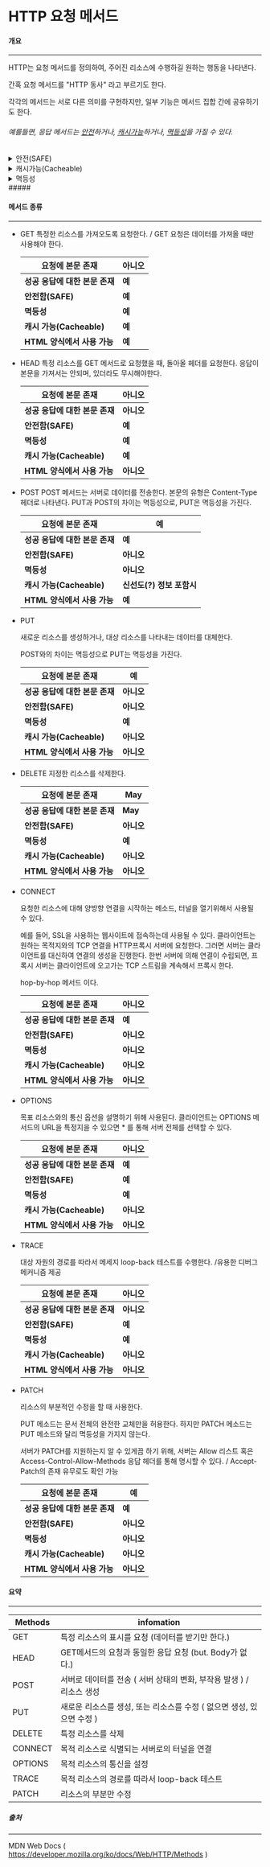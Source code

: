 # HTTP 요청 메서드

#### 개요

----

HTTP는 요청 메서드를 정의하여, 주어진 리소스에 수행하길 원하는 행동을 나타낸다.

간혹 요청 메서드를 "HTTP 동사" 라고 부르기도 한다.

각각의 메서드는 서로 다른 의미를 구현하지만, 일부 기능은 메서드 집합 간에 공유하기도 한다.

###### 예를들면, 응답 메서드는 <u>안전</u>하거나, <u>캐시가능</u>하거나, <u>멱등성</u>을 가질 수 있다.

<details close>  <summary> 안전(SAFE) </summary>
	서버의 상태를 변경하지 않는 메서드를 '안전' 메서드라고 한다.<br>
	즉, 읽기 전용 작업으로 이어지는 메서드들을 말한다. (GET,HEAD,OPTIONS 등)<br>
    모든 안전한 방법은 멱등적이지만, 모든 멱등 방법이 안전한 것은 아니다.(PUT,DELETE는 멱등적이지만 안전하지 않음) <br><br>
    안전한 방법이 읽기 전용 의미를 갖고있다고는 해도 서버는 상태를 변경할 수 있다.
예를 들면 통계를 기록하는 등의 행위를 할 수 있다. <br>
다만, 중요한 점은 안전한 메서드를 호출함으로써 클라이언트가 서버 변경을 요청하지 않으므로 서버에 불필요한 부담을 주지 않는다는 것에 있다.<br>
이를 통해 pre-fetching 같은 것을 위험없이 가져올 수 있다.<br>
웹 크롤링 또한 SAFE에 의존한다.<br><br>
그렇다고 해서 안전한 방법이 정적 파일만 제공할 필요는 없다. <br>
서버는 생성 스크립트가 안전을 보장하는 한 안전한 방법에 대한 답변을 즉성에서 생성할 수 있다.<br><br>
예시 : SAFE - GET / NON-SAFE - POST / 멱등 but NON-SAFE - DELETE
</details>

<details close> <summary> 캐시가능(Cacheable) </summary>
 캐시 응답은 서버에 새로운 요청을 저장, 검색하고 나중에 사용할 수 있도록 저장되는 캐시 할 수 있는 HTTP 응답이다. <br><br>
 <h6>제약조건</h6><br>
 - GET 또는 HEAD 메서드 <br>
 - 상태코드가 다음과 같을 것 (200 , 203 , 204 , 206 , 300 , 301 , 404 , 405 , 410 , 414 , 501)<br>
 - 캐시를 방해하는 해더 사용 금지(Cache-Control)<br><br></details>

<details close> <summary>  멱등성  </summary>
동일한 요청을 한 번 보내는 것과 여러번 연속으로 보내는 것이 같은 효과를 지니고, <br>서버의 상태도 동일하게 남을 때, 해당 HTTP 메서드가 멱등성을 가지고 있다고 말한다.<br>
멱등성 메서드에는 통계기록 등을 제외하면 어떠한 Side Effect가 존재해서는 안된다.<br>
올바르게 구현한 경우 GET, HEAD, PUT, DELETE 메서드는 멱등성을 가지며,<br>
POST 메서드는 그렇지 않는다.<br><br>
다만, 각 요청에 응답 코드는 다를 수 있다. <br>
첫번째, DELETE요청이 200을 반환한다면, 이후에는 404를 반환할 것이다.<br><br>
멱등성을 갖도록 DELETE 구현하기 위해서는 <br>
"목록의 마지막 항목 제거" 기능을 구현해서는 안된다는 것<br>
구현에 따라 멱등성 제약을 어길 수 도 있다.
</details>
##### 

#### 메서드 종류

----

- GET
  특정한 리소스를 가져오도록 요청한다. / GET 요청은 데이터를 가져올 때만 사용해야 한다.

  | 요청에 본문 존재               | 아니오 |
  | ------------------------------ | ------ |
  | **성공 응답에 대한 본문 존재** | **예** |
  | **안전함(SAFE)**               | **예** |
  | **멱등성**                     | **예** |
  | **캐시 가능(Cacheable)**       | **예** |
  | **HTML 양식에서 사용 가능**    | **예** |

  
  
- HEAD
  특정 리소스를 GET 메서드로 요청했을 때, 돌아올 헤더를 요청한다.
  응답이 본문을 가져서는 안되며, 있더라도 무시해야한다. 

  | 요청에 본문 존재               | 아니오     |
  | ------------------------------ | ---------- |
  | **성공 응답에 대한 본문 존재** | **아니오** |
  | **안전함(SAFE)**               | **예**     |
  | **멱등성**                     | **예**     |
  | **캐시 가능(Cacheable)**       | **예**     |
  | **HTML 양식에서 사용 가능**    | **아니오** |

  

- POST
  POST 메서드는 서버로 데이터를 전송한다. 본문의 유형은 Content-Type 헤더로 나타낸다.
  PUT과 POST의 차이는 멱등성으로, PUT은 멱등성을 가진다. 

  | 요청에 본문 존재               | 예                        |
  | ------------------------------ | ------------------------- |
  | **성공 응답에 대한 본문 존재** | **예**                    |
  | **안전함(SAFE)**               | **아니오**                |
  | **멱등성**                     | **아니오**                |
  | **캐시 가능(Cacheable)**       | **신선도(?) 정보 포함시** |
  | **HTML 양식에서 사용 가능**    | **예**                    |

  
  
- PUT

  새로운 리소스를 생성하거나, 대상 리소스를 나타내는 데이터를 대체한다.

  POST와의 차이는 멱등성으로 PUT는 멱등성을 가진다.

  | 요청에 본문 존재               | 예         |
  | ------------------------------ | ---------- |
  | **성공 응답에 대한 본문 존재** | **아니오** |
  | **안전함(SAFE)**               | **아니오** |
  | **멱등성**                     | **예**     |
  | **캐시 가능(Cacheable)**       | **아니오** |
  | **HTML 양식에서 사용 가능**    | **아니오** |

  

- DELETE
  지정한 리소스를 삭제한다.

  | 요청에 본문 존재               | May        |
  | ------------------------------ | ---------- |
  | **성공 응답에 대한 본문 존재** | **May**    |
  | **안전함(SAFE)**               | **아니오** |
  | **멱등성**                     | **예**     |
  | **캐시 가능(Cacheable)**       | **아니오** |
  | **HTML 양식에서 사용 가능**    | **아니오** |

  
  
- CONNECT

  요청한 리소스에 대해 양방향 연결을 시작하는 메소드, 터널을 열기위해서 사용될 수 있다.

  예를 들어, SSL을 사용하는 웹사이트에 접속하는데 사용될 수 있다. 
  클라이언트는 원하는 목적지와의 TCP 연결을 HTTP프록시 서버에 요청한다. 
  그러면 서버는 클라이언트를 대신하여 연결의 생성을 진행한다.
  한번 서버에 의해 연결이 수립되면, 프록시 서버는 클라이언트에 오고가는 TCP 스트림을 계속해서 프록시 한다.

  hop-by-hop 메서드 이다.

  | 요청에 본문 존재               | 아니오     |
  | ------------------------------ | ---------- |
  | **성공 응답에 대한 본문 존재** | **예**     |
  | **안전함(SAFE)**               | **아니오** |
  | **멱등성**                     | **아니오** |
  | **캐시 가능(Cacheable)**       | **아니오** |
  | **HTML 양식에서 사용 가능**    | **아니오** |

  
  
- OPTIONS

  목표 리소스와의 통신 옵션을 설명하기 위해 사용된다.
  클라이언트는 OPTIONS 메서드의 URL을 특정지을 수 있으면 * 를 통해 서버 전체를 선택할 수 있다.

  | 요청에 본문 존재               | 아니오     |
  | ------------------------------ | ---------- |
  | **성공 응답에 대한 본문 존재** | **예**     |
  | **안전함(SAFE)**               | **예**     |
  | **멱등성**                     | **예**     |
  | **캐시 가능(Cacheable)**       | **아니오** |
  | **HTML 양식에서 사용 가능**    | **아니오** |

  

- TRACE

  대상 자원의 경로를 따라서 메세지 loop-back 테스트를 수행한다. /유용한 디버그 메커니즘 제공

  | 요청에 본문 존재               | 아니오     |
  | ------------------------------ | ---------- |
  | **성공 응답에 대한 본문 존재** | **아니오** |
  | **안전함(SAFE)**               | **예**     |
  | **멱등성**                     | **예**     |
  | **캐시 가능(Cacheable)**       | **아니오** |
  | **HTML 양식에서 사용 가능**    | **아니오** |

  

- PATCH

  리소스의 부분적인 수정을 할 때 사용한다.

  PUT 메소드는 문서 전체의 완전한 교체만을 허용한다. 하지만 PATCH 메소드는 PUT 메소드와 달리 멱등성을 
  가지지 않는다.

  서버가 PATCH를 지원하는지 알 수 있게끔 하기 위해, 서버는 Allow 리스트 혹은 Access-Control-Allow-Methods 응답 헤더를 통해 명시할 수 있다. / Accept-Patch의 존재 유무로도 확인 가능

  

  | 요청에 본문 존재               | 예         |
  | ------------------------------ | ---------- |
  | **성공 응답에 대한 본문 존재** | **예**     |
  | **안전함(SAFE)**               | **아니오** |
  | **멱등성**                     | **아니오** |
  | **캐시 가능(Cacheable)**       | **아니오** |
  | **HTML 양식에서 사용 가능**    | **아니오** |



#### 요약

---

| Methods | infomation                                                   |
| ------- | ------------------------------------------------------------ |
| GET     | 특정 리소스의 표시를 요청 (데이터를 받기만 한다.)            |
| HEAD    | GET메서드의 요청과 동일한 응답 요청 (but. Body가 없다.)      |
| POST    | 서버로 데이터를 전송 ( 서버 상태의 변화, 부작용 발생 ) / 리소스 생성 |
| PUT     | 새로운 리소스를 생성, 또는 리소스를 수정 ( 없으면 생성, 있으면 수정 ) |
| DELETE  | 특정 리소스를 삭제                                           |
| CONNECT | 목적 리소스로 식별되는 서버로의 터널을 연결                  |
| OPTIONS | 목적 리소스의 통신을 설정                                    |
| TRACE   | 목적 리소스의 경로를 따라서 loop-back 테스트                 |
| PATCH   | 리소스의 부분만 수정                                         |





##### 출처

---

MDN Web Docs ( https://developer.mozilla.org/ko/docs/Web/HTTP/Methods )
